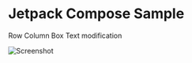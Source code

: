 # Jetpack Compose Sample
Row
Column
Box
Text modification

![Screenshot](screenshots/app.png|width=300)